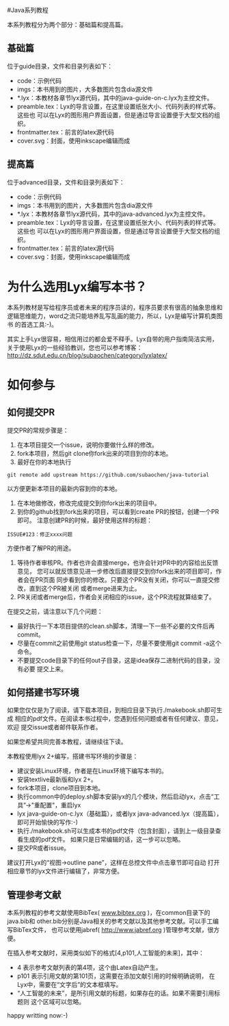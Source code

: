 #Java系列教程

本系列教程分为两个部分：基础篇和提高篇。

## 基础篇

位于guide目录，文件和目录列表如下：
* code：示例代码
* imgs：本书用到的图片，大多数图片包含dia源文件
* *.lyx：本教材各章节lyx源代码，其中的java-guide-on-c.lyx为主控文件。
* preamble.tex：Lyx的导言设置，在这里设置纸张大小、代码列表的样式等。这些也
可以在Lyx的图形用户界面设置，但是通过导言设置便于大型文档的组织。
* frontmatter.tex：前言的latex源代码
* cover.svg：封面，使用inkscape编辑而成

## 提高篇

位于advanced目录，文件和目录列表如下：
* code：示例代码
* imgs：本书用到的图片，大多数图片包含dia源文件
* *.lyx：本教材各章节lyx源代码，其中的java-advanced.lyx为主控文件。
* preamble.tex：Lyx的导言设置，在这里设置纸张大小、代码列表的样式等。这些也
可以在Lyx的图形用户界面设置，但是通过导言设置便于大型文档的组织。
* frontmatter.tex：前言的latex源代码
* cover.svg：封面，使用inkscape编辑而成

# 为什么选用Lyx编写本书？

本系列教材是写给程序员或者未来的程序员读的，程序员要求有很高的抽象思维和
逻辑思维能力，word之流只能培养乱写乱画的能力，所以，Lyx是编写计算机类图书
的首选工具:-)。

其实上手Lyx很容易，相信用过的都会爱不释手。Lyx自带的用户指南简洁实用，
关于使用Lyx的一些经验教训，您也可以参考博客：http://dz.sdut.edu.cn/blog/subaochen/category/lyxlatex/

# 如何参与

## 如何提交PR

提交PR的常规步骤是：

1. 在本项目提交一个issue，说明你要做什么样的修改。
1. fork本项目，然后git clone你fork出来的项目到你的本地。
1. 最好在你的本地执行

`
git remote add upstream https://github.com/subaochen/java-tutorial
`

以方便更新本项目的最新内容到你的本地。
1. 在本地做修改，修改完成提交到你fork出来的项目中。
1. 到你的github找到fork出来的项目，可以看到create PR的按钮，创建一个PR即可。
注意创建PR的时候，最好使用这样的标题：

`
ISSUE#123：修正xxxx问题
`

方便作者了解PR的用途。
1. 等待作者审核PR。作者也许会直接merge，也许会针对PR中的内容给出反馈意见，
您可以就反馈意见进一步修改后直接提交到你fork出来的项目即可，作者会在PR页面
同步看到你的修改。只要这个PR没有关闭，你可以一直提交修改，直到这个PR被关闭
或者merge进来为止。
1. PR关闭或者merge后，作者会关闭相应的issue，这个PR流程就算结束了。

在提交之前，请注意以下几个问题：

* 最好执行一下本项目提供的clean.sh脚本，清理一下一些不必要的文件后再commit。
* 尽量在commit之前使用git status检查一下，尽量不要使用git commit -a这个命令。
* 不要提交code目录下的任何out子目录，这是idea保存二进制代码的目录，没有必要
提交上来。


## 如何搭建书写环境

如果您仅仅是为了阅读，请下载本项目，到相应目录下执行./makebook.sh即可生成
相应的pdf文件。在阅读本书过程中，您遇到任何问题或者有任何建议、意见，欢迎
提交issue或者邮件联系作者。

如果您希望共同完善本教程，请继续往下读。

本教程使用lyx 2+编写，搭建书写环境的步骤是：
 * 建议安装Linux环境，作者是在Linux环境下编写本书的。
 * 安装textlive最新版和lyx 2+。
 * fork本项目，clone项目到本地。
 * 执行common中的deploy.sh脚本安装lyx的几个模块，然后启动lyx，点击“工具”->"重配置"，重启lyx
 * lyx java-guide-on-c.lyx（基础篇），或者lyx java-advanced.lyx（提高篇），
 即可开始愉快的写作:-)
 * 执行./makebook.sh可以生成本书的pdf文件（包含封面），请到上一级目录查看生成的pdf文件。
 如果只是日常编辑的话，这一步可以忽略。
 * 提交PR或者issue。

建议打开Lyx的“视图->outline pane”，这样在总控文件中点击章节即可自动
打开相应章节的lyx文件进行编辑了，非常方便。

## 管理参考文献

本系列教程的参考文献使用BibTex( www.bibtex.org )，在common目录下的java.bib和
other.bib分别是Java相关的参考文献以及其他参考文献。可以手工编写BibTex文件，
也可以使用jabref( http://www.jabref.org )管理参考文献，很方便。

在插入参考文献时，采用类似如下的格式[4,p101,人工智能的未来]，其中：

* 4 表示参考文献列表的第4项，这个由Latex自动产生。
* p101 表示引用文献的第101页，这需要在添加文献引用的时候明确说明，
在Lyx中，需要在“文字后”的文本框填写。
* “人工智能的未来”，是所引用文献的标题，如果存在的话。如果不需要引用标题则
这个区域可以忽略。

happy writting now:-)
